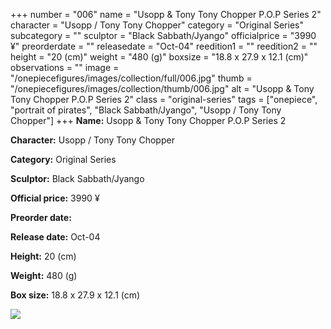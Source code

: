 +++
number = "006"
name = "Usopp &amp; Tony Tony Chopper P.O.P Series 2"
character = "Usopp / Tony Tony Chopper"
category = "Original Series"
subcategory = ""
sculptor = "Black Sabbath/Jyango"
officialprice = "3990 ¥"
preorderdate = ""
releasedate = "Oct-04"
reedition1 = ""
reedition2 = ""
height = "20 (cm)"
weight = "480 (g)"
boxsize = "18.8 x 27.9 x 12.1 (cm)"
observations = ""
image = "/onepiecefigures/images/collection/full/006.jpg"
thumb = "/onepiecefigures/images/collection/thumb/006.jpg"
alt = "Usopp &amp; Tony Tony Chopper P.O.P Series 2"
class = "original-series"
tags = ["onepiece", "portrait of pirates", "Black Sabbath/Jyango", "Usopp / Tony Tony Chopper"]
+++
**Name:** Usopp &amp; Tony Tony Chopper P.O.P Series 2

**Character:** Usopp / Tony Tony Chopper

**Category:** Original Series 

**Sculptor:** Black Sabbath/Jyango

**Official price:** 3990 ¥

**Preorder date:** 

**Release date:** Oct-04

**Height:** 20 (cm)

**Weight:** 480 (g)

**Box size:** 18.8 x 27.9 x 12.1 (cm)

<img src="/onepiecefigures/images/collection/thumb/006.jpg">